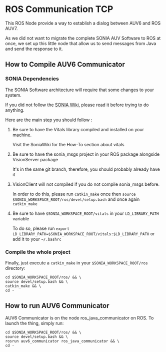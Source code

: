 # ROS Communication TCP

This ROS Node provide a way to establish a dialog between AUV6 and ROS AUV7.

As we did not want to migrate the complete SONIA AUV Software to ROS at once,
we set up this little node that allow us to send messages from Java and send
the response to it.

## How to Compile AUV6 Communicator

### SONIA Dependencies

The SONIA Software architecture will require that some changes to your system.

If you did not follow the [SONIA Wiki](http://sonia.etsmtl.ca:120/soniapedia/index.php/Proc%C3%A9dure_d%27installation),
please read it before trying to do anything.

Here are the main step you should follow :

1. Be sure to have the Vitals library compiled and installed on your machine.

	Visit the SoniaWiki for the How-To section about vitals

2. Be sure to have the sonia_msgs project in your ROS package alongside
	VisionServer package

	It's in the same git branch, therefore, you should probably already have it

3. VisionClient will not compiled if you do not compile sonia_msgs before.

	In order to do this, please run `catkin_make` once then
	`source $SONIA_WORKSPACE_ROOT/ros/devel/setup.bash`
	 and once again `catkin_make`

4. Be sure to have `$SONIA_WORKSPACE_ROOT/vitals`
 in your `LD_LIBRARY_PATH` variable

	To do so, please run
	`export LD_LIBRARY_PATH=$SONIA_WORKSPACE_ROOT/vitals:$LD_LIBRARY_PATH`
	or add it to your `~/.bashrc`

### Compile the whole project

Finally, just execute a `catkin_make` in your `$SONIA_WORKSPACE_ROOT/ros`
directory:

```
cd $SONIA_WORKSPACE_ROOT/ros/ && \
source devel/setup.bash && \
catkin_make && \
cd -
```

## How to run AUV6 Communicator

AUV6 Communicator is on the node ros_java_communicator on ROS.
To launch the thing, simply run:

```
cd $SONIA_WORKSPACE_ROOT/ros/ && \
source devel/setup.bash && \
rosrun auv6_communicator ros_java_communicator && \
cd -
```
